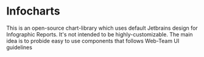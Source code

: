 # Infocharts

This is an open-source chart-library which uses default Jetbrains design for Infographic Reports. It's not intended to be highly-customizable. The main idea is to probide easy to use components that follows Web-Team UI guidelines

